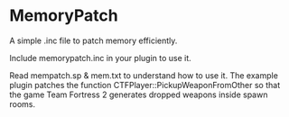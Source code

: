 # MemoryPatch
 A simple .inc file to patch memory efficiently.
 
 Include memorypatch.inc in your plugin to use it.
 
 Read mempatch.sp & mem.txt to understand how to use it.
 The example plugin patches the function CTFPlayer::PickupWeaponFromOther so that the game Team Fortress 2 generates dropped weapons inside spawn rooms.
